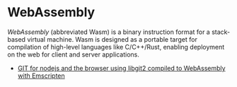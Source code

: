 # WebAssembly

*WebAssembly* (abbreviated Wasm) is a binary instruction format for a stack-based virtual machine.
Wasm is designed as a portable target for compilation of high-level languages like C/C++/Rust,
enabling deployment on the web for client and server applications.

- [GIT for nodejs and the browser using libgit2 compiled to WebAssembly with Emscripten](https://github.com/petersalomonsen/wasm-git)

